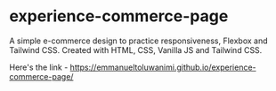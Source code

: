 # experience-commerce-page
A simple e-commerce design to practice responsiveness, Flexbox and Tailwind CSS. 
Created with HTML, CSS, Vanilla JS and Tailwind CSS.

Here's the link - https://emmanueltoluwanimi.github.io/experience-commerce-page/
